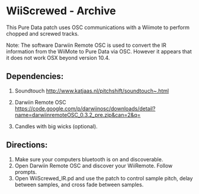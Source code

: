 # WiiScrewed - Archive

This Pure Data patch uses OSC communications with a Wiimote to perform chopped and screwed tracks.

Note: The software Darwiin Remote OSC is used to convert the IR information from the WiiMote to Pure Data via OSC. However it appears that  it does not work OSX beyond version 10.4.  

## Dependencies:
1. Soundtouch
 http://www.katjaas.nl/pitchshift/soundtouch~.html

2. Darwiin Remote OSC
https://code.google.com/p/darwiinosc/downloads/detail?name=darwiinremoteOSC_0.3.2_pre.zip&can=2&q=

3. Candles with big wicks (optional).

## Directions:
1. Make sure your computers bluetooth is on and discoverable.
2. Open Darwiin Remote OSC and discover your WiiRemote. Follow prompts.
3. Open WiiScrewed_IR.pd and use the patch to control sample pitch, delay between samples, and cross fade between samples.
